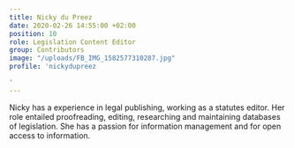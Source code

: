 ```yaml
---
title: Nicky du Preez
date: 2020-02-26 14:55:00 +02:00
position: 10
role: Legislation Content Editor
group: Contributors
image: "/uploads/FB_IMG_1582577310287.jpg"
profile: 'nickydupreez

'
---
```


Nicky has a experience in legal publishing, working as a statutes editor. Her role entailed proofreading, editing, researching and maintaining databases of legislation. She has a passion for information management and for open access to information.
